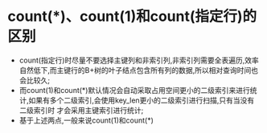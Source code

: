 # count(*)、count(1)和count(指定行)的区别
  - count(指定行)时尽量不要选择主键列和非索引列,非索引列需要全表遍历,效率自然低下,而主键行的B+树的叶子结点包含所有列的数据,所以相对查询时间也会比较久;
  - 而count(1)和count(*)默认情况会自动采取占用空间更小的二级索引来进行统计,如果有多个二级索引,会使用key_len更小的二级索引进行扫描,只有当没有二级索引时
  才会采用主键索引进行统计;
  - 基于上述两点,一般来说count(1)和count(*)

